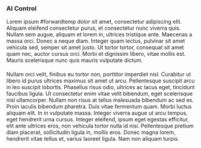 ### AI Control
Lorem ipsum #forwardtemp dolor sit amet, consectetur adipiscing elit. Aliquam eleifend consectetur purus, et consectetur nunc viverra quis. Nullam sem augue, aliquam et lorem in, ultrices tristique ante. Maecenas a massa orci. Donec a neque diam. Integer quam lectus, pulvinar sit amet vehicula sed, semper sit amet justo. Ut tortor tortor, consequat sit amet quam nec, auctor cursus orci. Morbi et dignissim libero, vitae mollis est. Mauris scelerisque nunc quis mauris vulputate dictum.
####
Nullam orci velit, finibus eu tortor non, porttitor imperdiet nisl. Curabitur ut libero id purus ultrices maximus sit amet ut arcu. Pellentesque suscipit arcu in leo suscipit lobortis. Phasellus risus odio, ultrices ac lacus eget, tincidunt faucibus ligula. Ut consectetur enim vitae velit bibendum, eget scelerisque nisl ullamcorper. Nullam non risus at tellus malesuada bibendum ac sed ex. Proin iaculis bibendum pharetra. Duis vitae fermentum quam. Morbi luctus aliquam elit. In in vulputate massa. Integer viverra augue ut arcu tempus, eget hendrerit urna cursus. Integer eleifend, ipsum eget egestas efficitur, elit ante ultrices eros, non vehicula tortor nulla id nisi. Pellentesque pretium diam placerat, sollicitudin ligula in, mollis eros. Donec magna lorem, hendrerit vitae tellus et, varius laoreet ligula. Nam non aliquam turpis.